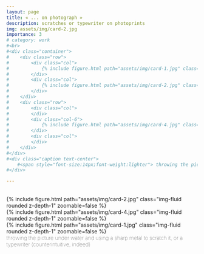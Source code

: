 ```yaml
---
layout: page
title: « ... on photograph »
description: scratches or typewriter on photoprints
img: assets/img/card-2.jpg
importance: 3
# category: work 
#<br>
#<div class="container">
#    <div class="row">
#        <div class="col">
#            {% include figure.html path="assets/img/card-1.jpg" class="img-fluid rounded z-depth-1" zoomable=false %}
#        </div>
#        <div class="col">
#            {% include figure.html path="assets/img/card-2.jpg" class="img-fluid rounded z-depth-1" zoomable=false %}
#        </div>
#    </div>
#    <div class="row">
#        <div class="col">
#        </div>
#        <div class="col-6">
#            {% include figure.html path="assets/img/card-4.jpg" class="img-fluid rounded z-depth-1" zoomable=false %}
#        </div>
#        <div class="col">
#        </div>
#    </div>
#</div>
#<div class="caption text-center">
    #<span style="font-size:14px;font-weight:lighter"> throwing the picture under water and using a sharp metal to scratch it, or a typewriter. <br>– counterintuitive, indeed</span>
#</div>

---
```



<br>
<div class="row">
    <div class="col-sm mt-3 mt-md-0">
        {% include figure.html path="assets/img/card-2.jpg" class="img-fluid rounded z-depth-1" zoomable=false %}
    </div>
    <div class="col-sm mt-3 mt-md-0">
        {% include figure.html path="assets/img/card-4.jpg" class="img-fluid rounded z-depth-1" zoomable=false %}
    </div>
</div>
<div class="row">
    <div class="col-sm mt-3 mt-md-0">
        {% include figure.html path="assets/img/card-1.jpg" class="img-fluid rounded z-depth-1" zoomable=false %}
    </div>
    <div class="col-sm mt-3 mt-md-0">
    </div>
</div>
<div class="caption text-left">
    <span style="font-size:14px;font-weight:lighter"> throwing the picture under water and using a sharp metal to scratch it, or a typewriter (counterintuitive, indeed)</span>
</div>